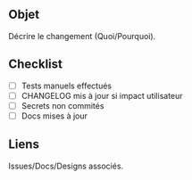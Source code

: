 ## Objet
Décrire le changement (Quoi/Pourquoi).

## Checklist
- [ ] Tests manuels effectués
- [ ] CHANGELOG mis à jour si impact utilisateur
- [ ] Secrets non commités
- [ ] Docs mises à jour

## Liens
Issues/Docs/Designs associés.
